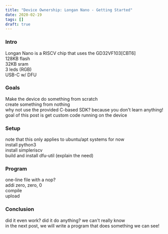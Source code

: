 ```yaml
---
title: "Device Ownership: Longan Nano - Getting Started"
date: 2020-02-19
tags: []
draft: true
---
```

### Intro
Longan Nano is a RISCV chip that uses the GD32VF103[CBT6]  
128KB flash  
32KB sram  
3 leds (RGB)  
USB-C w/ DFU  

### Goals
Make the device do something from scratch  
create something from nothing  
why not use the provided C-based SDK? because you don't learn anything!  
goal of this post is get custom code running on the device  

### Setup
note that this only applies to ubuntu/apt systems for now  
install python3  
install simpleriscv  
build and install dfu-util (explain the need)  

### Program
one-line file with a nop?  
addi zero, zero, 0  
compile  
upload  

### Conclusion
did it even work? did it do anything? we can't really know  
in the next post, we will write a program that does something we can see!  
